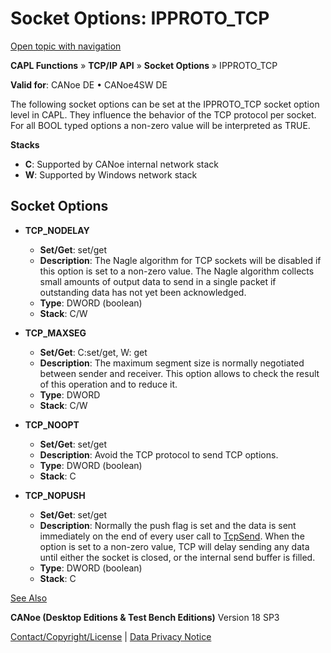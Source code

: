 # Socket Options: IPPROTO_TCP

[Open topic with navigation](../../../../CANoeDEFamily.htm#Topics/CAPLFunctions/TCPIPAPI/CAPLfunctionsTCPIPSocketOptionsIPPROTO_TCP.md)

**CAPL Functions** » **TCP/IP API** » **Socket Options** » IPPROTO_TCP

**Valid for**: CANoe DE • CANoe4SW DE

The following socket options can be set at the IPPROTO_TCP socket option level in CAPL. They influence the behavior of the TCP protocol per socket. For all BOOL typed options a non-zero value will be interpreted as TRUE.

**Stacks**

- **C**: Supported by CANoe internal network stack
- **W**: Supported by Windows network stack

## Socket Options

- **TCP_NODELAY**
  - **Set/Get**: set/get
  - **Description**: The Nagle algorithm for TCP sockets will be disabled if this option is set to a non-zero value. The Nagle algorithm collects small amounts of output data to send in a single packet if outstanding data has not yet been acknowledged.
  - **Type**: DWORD (boolean)
  - **Stack**: C/W

- **TCP_MAXSEG**
  - **Set/Get**: C:set/get, W: get
  - **Description**: The maximum segment size is normally negotiated between sender and receiver. This option allows to check the result of this operation and to reduce it.
  - **Type**: DWORD
  - **Stack**: C/W

- **TCP_NOOPT**
  - **Set/Get**: set/get
  - **Description**: Avoid the TCP protocol to send TCP options.
  - **Type**: DWORD (boolean)
  - **Stack**: C

- **TCP_NOPUSH**
  - **Set/Get**: set/get
  - **Description**: Normally the push flag is set and the data is sent immediately on the end of every user call to [TcpSend](Functions/CAPLfunctionTCPSend.md). When the option is set to a non-zero value, TCP will delay sending any data until either the socket is closed, or the internal send buffer is filled.
  - **Type**: DWORD (boolean)
  - **Stack**: C

[See Also](javascript:void(0);)

**CANoe (Desktop Editions & Test Bench Editions)** Version 18 SP3

[Contact/Copyright/License](../../Shared/ContactCopyrightLicense.md) | [Data Privacy Notice](https://www.vector.com/int/en/company/get-info/privacy-policy/)
